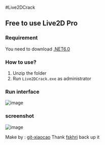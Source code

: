 #Live2DCrack

## Free to use Live2D Pro

### Requirement

You need to download [.NET6.0](https://dotnet.microsoft.com/en-us/download/dotnet/6.0)

### How to use?

1. Unzip the folder
2. Run `Live2DCrack.exe` as administrator

### Run interface

![image](https://user-images.githubusercontent.com/76673990/151773462-b74ae4ae-5505-46ce-9e61-8320fa7af22d.png)

### screenshot

![image](https://user-images.githubusercontent.com/76673990/151193376-f589bff0-f34e-46d3-ae1e-cad4458ebdc1.png)

Make by : [git-xiaocao](https://github.com/git-xiaocao)
Thank [fskhri](https://github.com/fskhri) back up it
